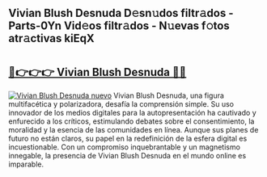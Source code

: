 ## Vivian Blush Desnuda D𝚎sn𝚞dos filtr𝚊dos - Parts-0Yn Vid𝚎os filtr𝚊dos - N𝚞evas f𝚘tos atr𝚊ctivas kiEqX

# <h2><a href="http://mb683ln.tromn.icu/?c=Vivian+Blush+Desnuda">🔗👉👉👉 Vivian Blush Desnuda 🔗🔗</a></h2>

[![Vivian Blush Desnuda nuevo](https://i.imgur.com/pEAQMta.gif)](http://mb683ln.tromn.icu/?c=Vivian+Blush+Desnuda)
Vivian Blush Desnuda, una figura multifacética y polarizadora, desafía la comprensión simple. Su uso innovador de los medios digitales para la autopresentación ha cautivado y enfurecido a los críticos, estimulando debates sobre el consentimiento, la moralidad y la esencia de las comunidades en línea. Aunque sus planes de futuro no están claros, su papel en la redefinición de la esfera digital es incuestionable. Con un compromiso inquebrantable y un magnetismo innegable, la presencia de Vivian Blush Desnuda en el mundo online es imparable.
